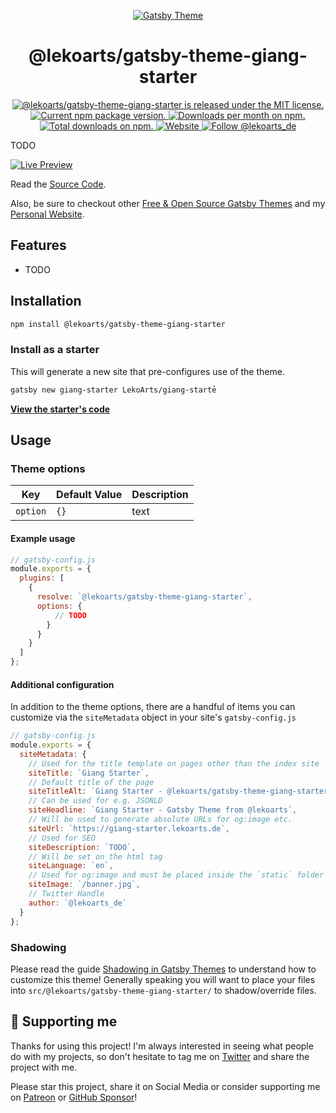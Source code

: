 <p align="center">
  <a href="https://themes.lekoarts.de">
    <img alt="Gatsby Theme" src="https://img.lekoarts.de/gatsby/gatsby-themes-illustration.png" />
  </a>
</p>
<h1 align="center">
  @lekoarts/gatsby-theme-giang-starter
</h1>

<p align="center">
  <a href="https://github.com/LekoArts/gatsby-themes/blob/master/LICENSE">
    <img src="https://img.shields.io/badge/license-MIT-blue.svg" alt="@lekoarts/gatsby-theme-giang-starter is released under the MIT license." />
  </a>
  <a href="https://www.npmjs.org/package/@lekoarts/gatsby-theme-giang-starter">
    <img src="https://img.shields.io/npm/v/@lekoarts/gatsby-theme-giang-starter.svg" alt="Current npm package version." />
  </a>
  <a href="https://npmcharts.com/compare/@lekoarts/gatsby-theme-giang-starter?minimal=true">
    <img src="https://img.shields.io/npm/dm/@lekoarts/gatsby-theme-giang-starter.svg" alt="Downloads per month on npm." />
  </a>
  <a href="https://npmcharts.com/compare/@lekoarts/gatsby-theme-giang-starter?minimal=true">
    <img src="https://img.shields.io/npm/dt/@lekoarts/gatsby-theme-giang-starter.svg" alt="Total downloads on npm." />
  </a>
  <a href="https://www.lekoarts.de?utm_source=giang-starter&utm_medium=Theme">
    <img alt="Website" src="https://img.shields.io/badge/-website-blue">
  </a>
  <a href="https://twitter.com/intent/follow?screen_name=lekoarts_de">
      <img src="https://img.shields.io/twitter/follow/lekoarts_de.svg?label=Follow%20@lekoarts_de" alt="Follow @lekoarts_de" />
    </a>
</p>

TODO

[![Live Preview](https://img.lekoarts.de/gatsby/preview.svg)](https://giang-starter.lekoarts.de)

Read the [Source Code](https://github.com/LekoArts/giang-startẻ).

Also, be sure to checkout other [Free & Open Source Gatsby Themes](https://themes.lekoarts.de) and my [Personal Website](https://www.lekoarts.de?utm_source=giang-starter&utm_medium=Theme).

## Features

- TODO

## Installation

```sh
npm install @lekoarts/gatsby-theme-giang-starter
```

### Install as a starter

This will generate a new site that pre-configures use of the theme.

```sh
gatsby new giang-starter LekoArts/giang-startẻ
```

[**View the starter's code**](https://github.com/LekoArts/giang-startẻ)

## Usage

### Theme options

| Key              | Default Value | Description                                                                                                                           |
| ---------------- | ------------- | ------------------------------------------------------------------------------------------------------------------------------------- |
| `option` | `{}`          | text |

#### Example usage

```js
// gatsby-config.js
module.exports = {
  plugins: [
    {
      resolve: `@lekoarts/gatsby-theme-giang-starter`,
      options: {
          // TODO
        }
      }
    }
  ]
};
```

#### Additional configuration

In addition to the theme options, there are a handful of items you can customize via the `siteMetadata` object in your site's `gatsby-config.js`

```js
// gatsby-config.js
module.exports = {
  siteMetadata: {
    // Used for the title template on pages other than the index site
    siteTitle: `Giang Starter`,
    // Default title of the page
    siteTitleAlt: `Giang Starter - @lekoarts/gatsby-theme-giang-starter`,
    // Can be used for e.g. JSONLD
    siteHeadline: `Giang Starter - Gatsby Theme from @lekoarts`,
    // Will be used to generate absolute URLs for og:image etc.
    siteUrl: `https://giang-starter.lekoarts.de`,
    // Used for SEO
    siteDescription: `TODO`,
    // Will be set on the html tag
    siteLanguage: `en`,
    // Used for og:image and must be placed inside the `static` folder
    siteImage: `/banner.jpg`,
    // Twitter Handle
    author: `@lekoarts_de`
  }
};
```

### Shadowing

Please read the guide [Shadowing in Gatsby Themes](https://www.gatsbyjs.com/docs/how-to/plugins-and-themes/shadowing/) to understand how to customize this theme! Generally speaking you will want to place your files into `src/@lekoarts/gatsby-theme-giang-starter/` to shadow/override files.

## 🌟 Supporting me

Thanks for using this project! I'm always interested in seeing what people do with my projects, so don't hesitate to tag me on [Twitter](https://twitter.com/lekoarts_de) and share the project with me.

Please star this project, share it on Social Media or consider supporting me on [Patreon](https://www.patreon.com/lekoarts) or [GitHub Sponsor](https://github.com/sponsors/LekoArts)!
